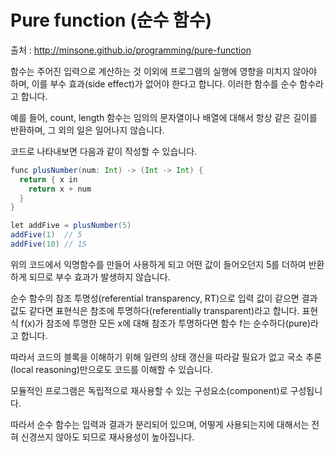 # Pure function (순수 함수)

출처 : http://minsone.github.io/programming/pure-function

함수는 주어진 입력으로 계산하는 것 이외에 프로그램의 실행에 영향을 미치지 않아야 하며, 이를 부수 효과(side effect)가 없어야 한다고 합니다. 이러한 함수를 순수 함수라고 합니다.

예를 들어, count, length 함수는 임의의 문자열이나 배열에 대해서 항상 같은 길이를 반환하며, 그 외의 일은 일어나지 않습니다.

코드로 나타내보면 다음과 같이 작성할 수 있습니다.

```scala
func plusNumber(num: Int) -> (Int -> Int) {
  return { x in
    return x + num
  }
}

let addFive = plusNumber(5)
addFive(1)	// 5
addFive(10)	// 15
```

위의 코드에서 익명함수를 만들어 사용하게 되고 어떤 값이 들어오던지 5를 더하여 반환하게 되므로 부수 효과가 발생하지 않습니다.

순수 함수의 참조 투명성(referential transparency, RT)으로 입력 값이 같으면 결과 값도 같다면 표현식은 참조에 투명하다(referentially transparent)라고 합니다. 표현식 f(x)가 참조에 투명한 모든 x에 대해 참조가 투명하다면 함수 f는 순수하다(pure)라고 합니다.

따라서 코드의 블록을 이해하기 위해 일련의 상태 갱신을 따라갈 필요가 없고 국소 추론(local reasoning)만으로도 코드를 이해할 수 있습니다.

모듈적인 프로그램은 독립적으로 재사용할 수 있는 구성요소(component)로 구성됩니다.

따라서 순수 함수는 입력과 결과가 분리되어 있으며, 어떻게 사용되는지에 대해서는 전혀 신경쓰지 않아도 되므로 재사용성이 높아집니다.

